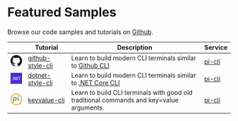 # Featured Samples
Browse our code samples and tutorials on [Github](https://github.com/perpetualintelligence).

|  | Tutorial  | Description   | Service |
|-------|-----------|---------------| --------|
|  ![github](/images/brands/github_64.png)  |  [github-style-cli](https://github.com/perpetualintelligence/docs/tree/main/samples/tutorials/github-style-cli) | Learn to build modern CLI terminals similar to [Github CLI](https://cli.github.com/) | [pi-cli](/articles/pi-cli/framework.md) |
|  ![dotnet](/images/brands/dotnet_64.png)  |  [dotnet-style-cli](https://github.com/perpetualintelligence/docs/tree/main/samples/tutorials/dotnet-style-cli) | Learn to build modern CLI terminals similar to [.NET Core CLI](https://docs.microsoft.com/en-us/dotnet/core/tools/) | [pi-cli](/articles/pi-cli/framework.md) |
|  ![pi](/images/brands/pi_64.png)    |  [keyvalue-cli](https://github.com/perpetualintelligence/docs/tree/main/samples/tutorials/keyvalue-cli) | Learn to build CLI terminals with good old traditional commands and key=value arguments. | [pi-cli](/articles/pi-cli/framework.md) |



